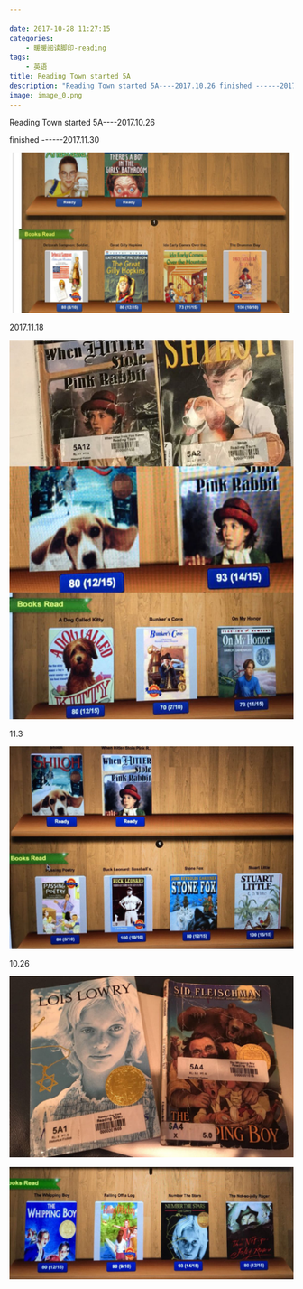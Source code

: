 ```yaml
---

date: 2017-10-28 11:27:15
categories:
    - 暖暖阅读脚印-reading
tags: 
    - 英语
title: Reading Town started 5A
description: "Reading Town started 5A----2017.10.26 finished ------2017.11.30 2017.11.18 11.3 10.26"
image: image_0.png
---
```


Reading Town started 5A----2017.10.26

  


finished \------2017.11.30

  


![](image_0.png)   


  


  


  


2017.11.18

![](image_1.png)

11.3

![](image_2.png)

10.26

![](image_3.png)

![](image_4.png)